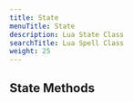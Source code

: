 ```yaml
---
title: State
menuTitle: State
description: Lua State Class
searchTitle: Lua Spell Class
weight: 25
---
```


## State Methods